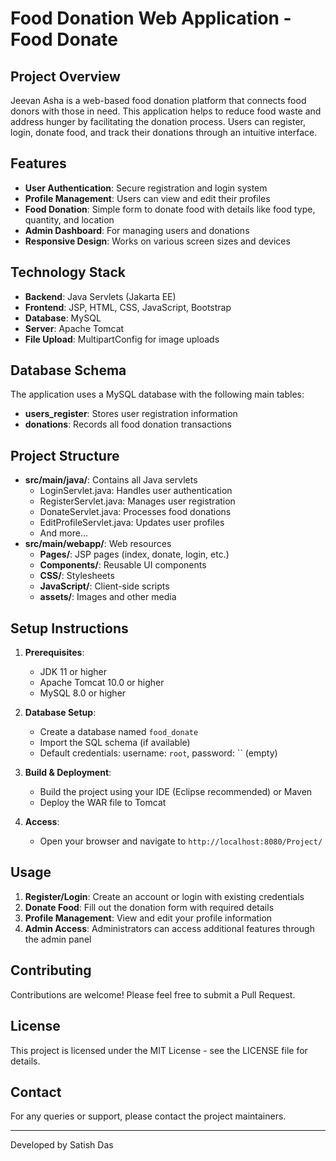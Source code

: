 # Food Donation Web Application - Food Donate

## Project Overview
Jeevan Asha is a web-based food donation platform that connects food donors with those in need. This application helps to reduce food waste and address hunger by facilitating the donation process. Users can register, login, donate food, and track their donations through an intuitive interface.

## Features
- **User Authentication**: Secure registration and login system
- **Profile Management**: Users can view and edit their profiles
- **Food Donation**: Simple form to donate food with details like food type, quantity, and location
- **Admin Dashboard**: For managing users and donations
- **Responsive Design**: Works on various screen sizes and devices

## Technology Stack
- **Backend**: Java Servlets (Jakarta EE)
- **Frontend**: JSP, HTML, CSS, JavaScript, Bootstrap
- **Database**: MySQL
- **Server**: Apache Tomcat
- **File Upload**: MultipartConfig for image uploads

## Database Schema
The application uses a MySQL database with the following main tables:
- **users_register**: Stores user registration information
- **donations**: Records all food donation transactions

## Project Structure
- **src/main/java/**: Contains all Java servlets
  - LoginServlet.java: Handles user authentication
  - RegisterServlet.java: Manages user registration
  - DonateServlet.java: Processes food donations
  - EditProfileServlet.java: Updates user profiles
  - And more...
- **src/main/webapp/**: Web resources
  - **Pages/**: JSP pages (index, donate, login, etc.)
  - **Components/**: Reusable UI components
  - **CSS/**: Stylesheets
  - **JavaScript/**: Client-side scripts
  - **assets/**: Images and other media

## Setup Instructions
1. **Prerequisites**:
   - JDK 11 or higher
   - Apache Tomcat 10.0 or higher
   - MySQL 8.0 or higher

2. **Database Setup**:
   - Create a database named `food_donate`
   - Import the SQL schema (if available)
   - Default credentials: username: `root`, password: `` (empty)

3. **Build & Deployment**:
   - Build the project using your IDE (Eclipse recommended) or Maven
   - Deploy the WAR file to Tomcat

4. **Access**:
   - Open your browser and navigate to `http://localhost:8080/Project/`

## Usage
1. **Register/Login**: Create an account or login with existing credentials
2. **Donate Food**: Fill out the donation form with required details
3. **Profile Management**: View and edit your profile information
4. **Admin Access**: Administrators can access additional features through the admin panel

## Contributing
Contributions are welcome! Please feel free to submit a Pull Request.

## License
This project is licensed under the MIT License - see the LICENSE file for details.

## Contact
For any queries or support, please contact the project maintainers.

---
Developed by Satish Das 
